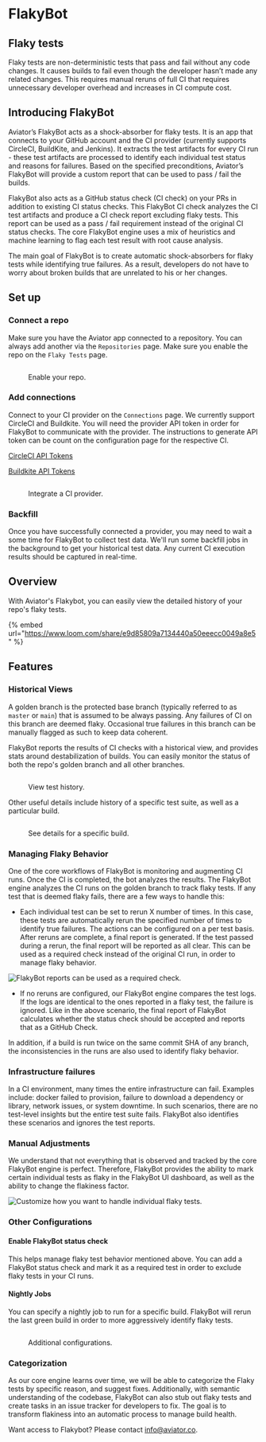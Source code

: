 # FlakyBot

## Flaky tests

Flaky tests are non-deterministic tests that pass and fail without any code changes. It causes builds to fail even though the developer hasn’t made any related changes. This requires manual reruns of full CI that requires unnecessary developer overhead and increases in CI compute cost.

## Introducing FlakyBot

Aviator’s FlakyBot acts as a shock-absorber for flaky tests. It is an app that connects to your GitHub account and the CI provider (currently supports CircleCI, BuildKite, and Jenkins). It extracts the test artifacts for every CI run - these test artifacts are processed to identify each individual test status and reasons for failures. Based on the specified preconditions, Aviator’s FlakyBot will provide a custom report that can be used to pass / fail the builds.

FlakyBot also acts as a GitHub status check (CI check) on your PRs in addition to existing CI status checks. This FlakyBot CI check analyzes the CI test artifacts and produce a CI check report excluding flaky tests. This report can be used as a pass / fail requirement instead of the original CI status checks. The core FlakyBot engine uses a mix of heuristics and machine learning to flag each test result with root cause analysis.

The main goal of FlakyBot is to create automatic shock-absorbers for flaky tests while identifying true failures. As a result, developers do not have to worry about broken builds that are unrelated to his or her changes.

## Set up

### Connect a repo

Make sure you have the Aviator app connected to a repository. You can always add another via the `Repositories` page. Make sure you enable the repo on the `Flaky Tests` page.

<figure><img src="../.gitbook/assets/Screen Shot 2022-09-02 at 4.35.54 PM.png" alt=""><figcaption><p>Enable your repo.</p></figcaption></figure>

### Add connections

Connect to your CI provider on the `Connections` page. We currently support CircleCI and Buildkite. You will need the provider API token in order for FlakyBot to communicate with the provider. The instructions to generate API token can be count on the configuration page for the respective CI.

[CircleCI API Tokens](https://circleci.com/docs/managing-api-tokens)

[Buildkite API Tokens](https://buildkite.com/docs/apis/managing-api-tokens)

<figure><img src="../.gitbook/assets/Screen Shot 2022-09-01 at 4.42.01 PM.png" alt=""><figcaption><p>Integrate a CI provider.</p></figcaption></figure>

### Backfill

Once you have successfully connected a provider, you may need to wait a some time for FlakyBot to collect test data. We'll run some backfill jobs in the background to get your historical test data. Any current CI execution results should be captured in real-time.

## Overview

With Aviator's Flakybot, you can easily view the detailed history of your repo's flaky tests.

{% embed url="https://www.loom.com/share/e9d85809a7134440a50eeecc0049a8e5" %}

## Features

### **Historical Views**

A golden branch is the protected base branch (typically referred to as `master` or `main`) that is assumed to be always passing. Any failures of CI on this branch are deemed flaky. Occasional true failures in this branch can be manually flagged as such to keep data coherent.

FlakyBot reports the results of CI checks with a historical view, and provides stats around destabilization of builds. You can easily monitor the status of both the repo's golden branch and all other branches.

<figure><img src="../.gitbook/assets/Screen Shot 2022-09-02 at 5.02.00 PM.png" alt=""><figcaption><p>View test history.</p></figcaption></figure>

Other useful details include history of a specific test suite, as well as a particular build.

<figure><img src="../.gitbook/assets/Screen Shot 2022-09-02 at 4.06.07 PM.png" alt=""><figcaption><p>See details for a specific build.</p></figcaption></figure>

### Managing Flaky Behavior

One of the core workflows of FlakyBot is monitoring and augmenting CI runs. Once the CI is completed, the bot analyzes the results. The FlakyBot engine analyzes the CI runs on the golden branch to track flaky tests. If any test that is deemed flaky fails, there are a few ways to handle this:

* Each individual test can be set to rerun X number of times. In this case, these tests are automatically rerun the specified number of times to identify true failures. The actions can be configured on a per test basis. After reruns are complete, a final report is generated. If the test passed during a rerun, the final report will be reported as all clear. This can be used as a required check instead of the original CI run, in order to manage flaky behavior.

![FlakyBot reports can be used as a required check.](<../.gitbook/assets/Screen Shot 2021-09-04 at 8.07.20 PM.png>)

* If no reruns are configured, our FlakyBot engine compares the test logs. If the logs are identical to the ones reported in a flaky test, the failure is ignored. Like in the above scenario, the final report of FlakyBot calculates whether the status check should be accepted and reports that as a GitHub Check.

In addition, if a build is run twice on the same commit SHA of any branch, the inconsistencies in the runs are also used to identify flaky behavior.

### Infrastructure failures

In a CI environment, many times the entire infrastructure can fail. Examples include: docker failed to provision, failure to download a dependency or library, network issues, or system downtime. In such scenarios, there are no test-level insights but the entire test suite fails. FlakyBot also identifies these scenarios and ignores the test reports.

### Manual Adjustments

We understand that not everything that is observed and tracked by the core FlakyBot engine is perfect. Therefore, FlakyBot provides the ability to mark certain individual tests as flaky in the FlakyBot UI dashboard, as well as the ability to change the flakiness factor.

![Customize how you want to handle individual flaky tests.](<../.gitbook/assets/Screen Shot 2021-09-04 at 8.30.22 PM.png>)

### Other Configurations

#### Enable FlakyBot status check

This helps manage flaky test behavior mentioned above. You can add a FlakyBot status check and mark it as a required test in order to exclude flaky tests in your CI runs.

#### Nightly Jobs

You can specify a nightly job to run for a specific build. FlakyBot will rerun the last green build in order to more aggressively identify flaky tests.

<figure><img src="../.gitbook/assets/Screen Shot 2022-09-02 at 4.31.22 PM.png" alt=""><figcaption><p>Additional configurations.</p></figcaption></figure>

### Categorization

As our core engine learns over time, we will be able to categorize the Flaky tests by specific reason, and suggest fixes. Additionally, with semantic understanding of the codebase, FlakyBot can also stub out flaky tests and create tasks in an issue tracker for developers to fix. The goal is to transform flakiness into an automatic process to manage build health.

Want access to Flakybot? Please contact info@aviator.co.
